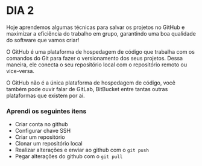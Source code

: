 # DIA 2
Hoje aprendemos algumas técnicas para salvar os projetos no GitHub e maximizar a eficiência do trabalho em grupo, garantindo uma boa qualidade do software que vamos criar!

O GitHub é uma plataforma de hospedagem de código que trabalha com os comandos do Git para fazer o versionamento dos seus projetos. Dessa maneira, ele conecta o seu repositório local com o repositório remoto ou vice-versa.

O GitHub não é a única plataforma de hospedagem de código, você também pode ouvir falar de GitLab, BitBucket entre tantas outras plataformas que existem por aí.

### Aprendi os seguintes itens

- Criar conta no github
- Configurar chave SSH
- Criar um repositório
- Clonar um repositório local
- Realizar alterações e enviar ao github com o `git push`
- Pegar alterações do github com o `git pull`